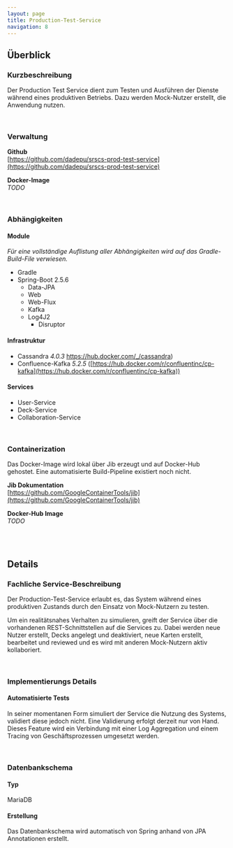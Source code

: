 ```yaml
---
layout: page
title: Production-Test-Service
navigation: 8
---
```


## Überblick

### Kurzbeschreibung

Der Production Test Service dient zum Testen und Ausführen der Dienste während eines produktiven Betriebs. Dazu werden Mock-Nutzer erstellt, die Anwendung nutzen.

<br/>

### Verwaltung

**Github**  
[https://github.com/dadepu/srscs-prod-test-service](https://github.com/dadepu/srscs-prod-test-service)

**Docker-Image**  
*TODO*

<br/>

### Abhängigkeiten

#### Module

*Für eine vollständige Auflistung aller Abhängigkeiten wird auf das Gradle-Build-File verwiesen.*
- Gradle
- Spring-Boot 2.5.6
    - Data-JPA
    - Web
    - Web-Flux
    - Kafka
    - Log4J2
        - Disruptor

#### Infrastruktur

- Cassandra *4.0.3* https://hub.docker.com/_/cassandra)
- Confluence-Kafka *5.2.5* ([https://hub.docker.com/r/confluentinc/cp-kafka](https://hub.docker.com/r/confluentinc/cp-kafka))

#### Services

- User-Service
- Deck-Service
- Collaboration-Service

<br/>

### Containerization

Das Docker-Image wird lokal über Jib erzeugt und auf Docker-Hub gehostet. Eine automatisierte Build-Pipeline existiert noch nicht.

**Jib Dokumentation**  
[https://github.com/GoogleContainerTools/jib](https://github.com/GoogleContainerTools/jib)

**Docker-Hub Image**  
*TODO*

<br/>
<br/>

## Details

### Fachliche Service-Beschreibung

Der Production-Test-Service erlaubt es, das System während eines produktiven Zustands durch den Einsatz von Mock-Nutzern zu testen.

Um ein realitätsnahes Verhalten zu simulieren, greift der Service über die vorhandenen REST-Schnittstellen auf die Services zu. Dabei werden neue Nutzer erstellt, Decks angelegt und deaktiviert, neue Karten erstellt, bearbeitet und reviewed und es wird mit anderen Mock-Nutzern aktiv kollaboriert.

<br/>

### Implementierungs Details

#### Automatisierte Tests

In seiner momentanen Form simuliert der Service die Nutzung des Systems, validiert diese jedoch nicht. Eine 
Validierung erfolgt derzeit nur von Hand.  
Dieses Feature wird ein Verbindung mit einer Log Aggregation und einem Tracing von Geschäftsprozessen umgesetzt werden.

<br/>

### Datenbankschema

#### Typ

MariaDB

#### Erstellung

Das Datenbankschema wird automatisch von Spring anhand von JPA Annotationen erstellt.